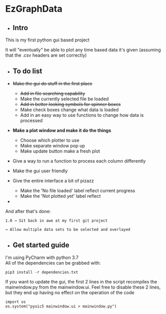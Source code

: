 # EzGraphData
- Intro
    -
This is my first python gui based project

It will "eventually" be able to plot any time based data it's given (assuming that the .csv headers are set correctly)


- To do list
    -

- ~~Make the gui do stuff in the first place~~
    - ~~Add in file searching capability~~
    - Make the currently selected file be loaded
    - ~~Add in better looking symbols for spinner boxes~~
    - Make check boxes change what data is loaded
    - Add in an easy way to use functions to change how data is processed
    
- **Make a plot window and make it do the things**
    - Choose which plotter to use
    - Make separate window pop up
    - Make update button make a fresh plot

- Give a way to run a function to process each column differently

- Make the gui user friendly
    
- Give the entire interface a bit of pizazz
    - Make the 'No file loaded' label reflect current progress
    - Make the 'Not plotted yet' label reflect 
    
- 

And after that's done:

	1.0 → Sit back in awe at my first git project

    → Allow multiple data sets to be selected and overlayed


- Get started guide
    - 

I'm using PyCharm with python 3.7 \
All of the dependencies can be grabbed with:

    pip3 install -r dependencies.txt
    
If you want to update the gui, the first 2 lines in the script recompiles the mainwindow.py from the mainwindow.ui. 
Feel free to disable these 2 lines, but they end up having no effect on the operation of the code

    import os
    os.system("pyuic5 mainwindow.ui > mainwindow.py")
    
